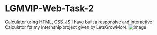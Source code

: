 # LGMVIP-Web-Task-2
Calculator using HTML, CSS, JS
I have built a responsive and interactive Calculator for my internship project given by LetsGrowMore.
![image](https://github.com/CforCodin/LGMVIP-Web-2/assets/98217459/0e0ea970-636d-4959-a64c-a9322a8e3c6c)


